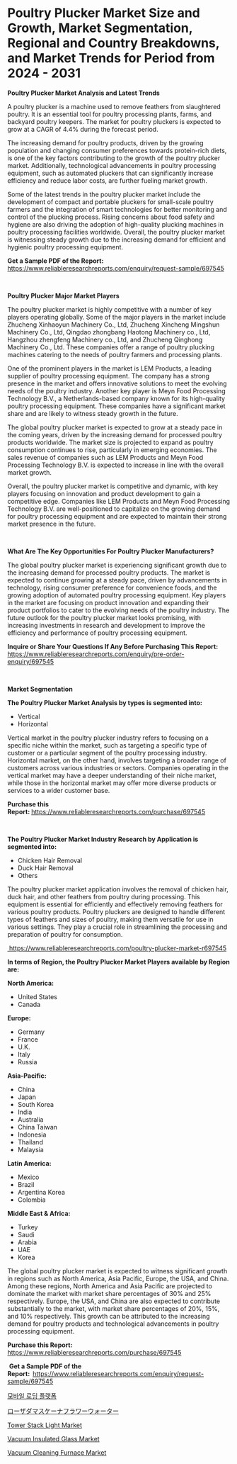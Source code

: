 <p><h1>Poultry Plucker Market Size and Growth, Market Segmentation, Regional and Country Breakdowns, and Market Trends for Period from 2024 -  2031</h1></p><p><strong>Poultry Plucker Market Analysis and Latest Trends</strong></p>
<p><p>A poultry plucker is a machine used to remove feathers from slaughtered poultry. It is an essential tool for poultry processing plants, farms, and backyard poultry keepers. The market for poultry pluckers is expected to grow at a CAGR of 4.4% during the forecast period. </p><p>The increasing demand for poultry products, driven by the growing population and changing consumer preferences towards protein-rich diets, is one of the key factors contributing to the growth of the poultry plucker market. Additionally, technological advancements in poultry processing equipment, such as automated pluckers that can significantly increase efficiency and reduce labor costs, are further fueling market growth.</p><p>Some of the latest trends in the poultry plucker market include the development of compact and portable pluckers for small-scale poultry farmers and the integration of smart technologies for better monitoring and control of the plucking process. Rising concerns about food safety and hygiene are also driving the adoption of high-quality plucking machines in poultry processing facilities worldwide. Overall, the poultry plucker market is witnessing steady growth due to the increasing demand for efficient and hygienic poultry processing equipment.</p></p>
<p><strong>Get a Sample PDF of the Report:&nbsp;</strong> <a href="https://www.reliableresearchreports.com/enquiry/request-sample/697545">https://www.reliableresearchreports.com/enquiry/request-sample/697545</a></p>
<p>&nbsp;</p>
<p><strong>Poultry Plucker Major Market Players</strong></p>
<p><p>The poultry plucker market is highly competitive with a number of key players operating globally. Some of the major players in the market include Zhucheng Xinhaoyun Machinery Co., Ltd, Zhucheng Xincheng Mingshun Machinery Co., Ltd, Qingdao zhongbang Haotong Machinery co., Ltd, Hangzhou zhengfeng Machinery co., Ltd, and Zhucheng Qinghong Machinery Co., Ltd. These companies offer a range of poultry plucking machines catering to the needs of poultry farmers and processing plants.</p><p>One of the prominent players in the market is LEM Products, a leading supplier of poultry processing equipment. The company has a strong presence in the market and offers innovative solutions to meet the evolving needs of the poultry industry. Another key player is Meyn Food Processing Technology B.V., a Netherlands-based company known for its high-quality poultry processing equipment. These companies have a significant market share and are likely to witness steady growth in the future.</p><p>The global poultry plucker market is expected to grow at a steady pace in the coming years, driven by the increasing demand for processed poultry products worldwide. The market size is projected to expand as poultry consumption continues to rise, particularly in emerging economies. The sales revenue of companies such as LEM Products and Meyn Food Processing Technology B.V. is expected to increase in line with the overall market growth.</p><p>Overall, the poultry plucker market is competitive and dynamic, with key players focusing on innovation and product development to gain a competitive edge. Companies like LEM Products and Meyn Food Processing Technology B.V. are well-positioned to capitalize on the growing demand for poultry processing equipment and are expected to maintain their strong market presence in the future.</p></p>
<p>&nbsp;</p>
<p><strong>What Are The Key Opportunities For Poultry Plucker Manufacturers?</strong></p>
<p><p>The global poultry plucker market is experiencing significant growth due to the increasing demand for processed poultry products. The market is expected to continue growing at a steady pace, driven by advancements in technology, rising consumer preference for convenience foods, and the growing adoption of automated poultry processing equipment. Key players in the market are focusing on product innovation and expanding their product portfolios to cater to the evolving needs of the poultry industry. The future outlook for the poultry plucker market looks promising, with increasing investments in research and development to improve the efficiency and performance of poultry processing equipment.</p></p>
<p><strong>Inquire or Share Your Questions If Any Before Purchasing This Report:</strong> <a href="https://www.reliableresearchreports.com/enquiry/pre-order-enquiry/697545">https://www.reliableresearchreports.com/enquiry/pre-order-enquiry/697545</a></p>
<p>&nbsp;</p>
<p><strong>Market Segmentation</strong></p>
<p><strong>The Poultry Plucker Market Analysis by types is segmented into:</strong></p>
<p><ul><li>Vertical</li><li>Horizontal</li></ul></p>
<p><p>Vertical market in the poultry plucker industry refers to focusing on a specific niche within the market, such as targeting a specific type of customer or a particular segment of the poultry processing industry. Horizontal market, on the other hand, involves targeting a broader range of customers across various industries or sectors. Companies operating in the vertical market may have a deeper understanding of their niche market, while those in the horizontal market may offer more diverse products or services to a wider customer base.</p></p>
<p><strong>Purchase this Report:&nbsp;</strong><a href="https://www.reliableresearchreports.com/purchase/697545">https://www.reliableresearchreports.com/purchase/697545</a></p>
<p>&nbsp;</p>
<p><strong>The Poultry Plucker Market Industry Research by Application is segmented into:</strong></p>
<p><ul><li>Chicken Hair Removal</li><li>Duck Hair Removal</li><li>Others</li></ul></p>
<p><p>The poultry plucker market application involves the removal of chicken hair, duck hair, and other feathers from poultry during processing. This equipment is essential for efficiently and effectively removing feathers for various poultry products. Poultry pluckers are designed to handle different types of feathers and sizes of poultry, making them versatile for use in various settings. They play a crucial role in streamlining the processing and preparation of poultry for consumption.</p></p>
<p><a href="https://www.reliableresearchreports.com/poultry-plucker-market-r697545">&nbsp;https://www.reliableresearchreports.com/poultry-plucker-market-r697545</a></p>
<p><strong>In terms of Region, the Poultry Plucker Market Players available by Region are:</strong></p>
<p>
    <p> <strong> North America: </strong>
        <ul>
            <li>United States</li>
            <li>Canada</li>
        </ul>
        </p> 
    <p> <strong> Europe: </strong>
        <ul>
            <li>Germany</li>
            <li>France</li>
            <li>U.K.</li>
            <li>Italy</li>
            <li>Russia</li>
        </ul>
        </p> 
    <p> <strong> Asia-Pacific: </strong>
        <ul>
            <li>China</li>
            <li>Japan</li>
            <li>South Korea</li>
            <li>India</li>
            <li>Australia</li>
            <li>China Taiwan</li>
            <li>Indonesia</li>
            <li>Thailand</li>
            <li>Malaysia</li>
        </ul>
        </p> 
    <p> <strong> Latin America: </strong>
        <ul>
            <li>Mexico</li>
            <li>Brazil</li>
            <li>Argentina Korea</li>
            <li>Colombia</li>
        </ul>
        </p> 
    <p> <strong> Middle East & Africa: </strong>
        <ul>
            <li>Turkey</li>
            <li>Saudi</li>
            <li>Arabia</li>
            <li>UAE</li>
            <li>Korea</li>
        </ul>
    </p>
    </p>
<p><p>The global poultry plucker market is expected to witness significant growth in regions such as North America, Asia Pacific, Europe, the USA, and China. Among these regions, North America and Asia Pacific are projected to dominate the market with market share percentages of 30% and 25% respectively. Europe, the USA, and China are also expected to contribute substantially to the market, with market share percentages of 20%, 15%, and 10% respectively. This growth can be attributed to the increasing demand for poultry products and technological advancements in poultry processing equipment.</p></p>
<p><strong>Purchase this Report: </strong><a href="https://www.reliableresearchreports.com/purchase/697545">https://www.reliableresearchreports.com/purchase/697545</a></p>
<p>&nbsp;<strong>Get a Sample PDF of the Report:&nbsp;&nbsp;</strong><a href="https://www.reliableresearchreports.com/enquiry/request-sample/697545">https://www.reliableresearchreports.com/enquiry/request-sample/697545</a></p>
<p><strong></strong></p>
<p><p><a href="https://github.com/JonHarrtis67676y/Market-Research-Report-List-1/blob/main/183161025885.md">모바일 로딩 플랫폼</a></p><p><a href="https://github.com/bevdtkn4419963/Market-Research-Report-List-1/blob/main/566697028440.md">ローザダマスケーナフラワーウォーター</a></p><p><a href="https://github.com/bobicer/Market-Research-Report-List-2/blob/main/tower-stack-light-market.md">Tower Stack Light Market</a></p><p><a href="https://issuu.com/reportprime-2/docs/vacuum-insulated-glass-market-size-2030.pptx">Vacuum Insulated Glass Market</a></p><p><a href="https://github.com/timeliteaut/Market-Research-Report-List-2/blob/main/vacuum-cleaning-furnace-market.md">Vacuum Cleaning Furnace Market</a></p></p>